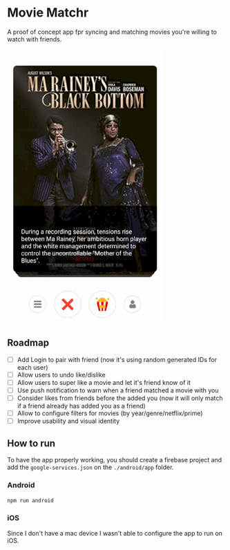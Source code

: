 # Movie Matchr

A proof of concept app fpr syncing and matching movies you're willing to watch with friends.

![Movie Matchr](/assets/movieMatchr.gif)

## Roadmap

- [ ] Add Login to pair with friend (now it's using random generated IDs for each user)
- [ ] Allow users to undo like/dislike
- [ ] Allow users to super like a movie and let it's friend know of it
- [ ] Use push notification to warn when a friend matched a movie with you
- [ ] Consider likes from friends before the added you (now it will only match if a friend already has added you as a friend)
- [ ] Allow to configure filters for movies (by year/genre/netflix/prime)
- [ ] Improve usability and visual identity

## How to run

To have the app properly working, you should create a firebase project and add the `google-services.json` on the `./android/app` folder.

### Android

```npm run android```

### iOS

Since I don't have a mac device I wasn't able to configure the app to run on iOS.
